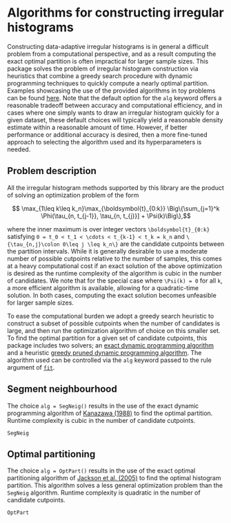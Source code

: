 # Algorithms for constructing irregular histograms

Constructing data-adaptive irregular histograms is in general a difficult problem from a computational perspective, and as a result computing the exact optimal partition is often impractical for larger sample sizes. This package solves the problem of irregular histogram construction via heuristics that combine a greedy search procedure with dynamic programming techniques to quickly compute a nearly optimal partition. Examples showcasing the use of the provided algorithms in toy problems can be found [here](examples/algorithm_choice.md). Note that the default option for the `alg` keyword offers a reasonable tradeoff between accuracy and computational efficiency, and in cases where one simply wants to draw an irregular histogram quickly for a given dataset, these default choices will typically yield a reasonable density estimate within a reasonable amount of time. However, if better performance or additional accuracy is desired, then a more fine-tuned approach to selecting the algorithm used and its hyperparameters is needed.

## Problem description
All the irregular histogram methods supported by this library are the product of solving an optimization problem of the form
```math
    \max_{1\leq k\leq k_n}\max_{\boldsymbol{t}_{0:k}} \Big\{\sum_{j=1}^k \Phi(\tau_{n, t_{j-1}}, \tau_{n, t_{j}}] + \Psi(k)\Big\},
```
where the inner maximum is over integer vectors ``\boldsymbol{t}_{0:k}`` satisfying ``0 = t_0 < t_1 < \cdots < t_{k-1} < t_k = k_n`` and ``\{\tau_{n,j}\colon 0\leq j \leq k_n\}`` are the candidate cutpoints between the partition intervals. While it is generally desirable to use a moderate number of possible cutpoints relative to the number of samples, this comes at a heavy computational cost if an exact solution of the above optimization is desired as the runtime complexity of the algorithm is cubic in the number of candidates. We note that for the special case where ``\Psi(k) = 0`` for all ``k``, a more efficient algorithm is available, allowing for a quadratic-time solution. In both cases, computing the exact solution becomes unfeasible for larger sample sizes.

To ease the computational burden we adopt a greedy search heuristic to construct a subset of possible cutpoints when the number of candidates is large, and then run the optimization algorithm of choice on this smaller set. To find the optimal partition for a given set of candidate cutpoints, this package includes two solvers; an [exact dynamic programming algorithm](#Dynamic-programming) and a heuristic [greedy pruned dynamic programming algorithm](#Greedy-pruned-dynamic-programming). The algorithm used can be controlled via the `alg` keyword passed to the rule argument of [`fit`](@ref).


## Segment neighbourhood
The choice `alg = SegNeig()` results in the use of the exact dynamic programming algorithm of [Kanazawa (1988)](https://doi.org/10.1080/03610928808829688) to find the optimal partition.
Runtime complexity is cubic in the number of candidate cutpoints.
```@docs
SegNeig
```

## Optimal partitioning
The choice `alg = OptPart()` results in the use of the exact optimal partitioning algorithm of [Jackson et al. (2005)](https://doi.org/10.1109/LSP.2001.838216) to find the optimal histogram partition. This algorithm solves a less general optimization problem than the `SegNeig` algorithm. Runtime complexity is quadratic in the number of candidate cutpoints.
```@docs
OptPart
```